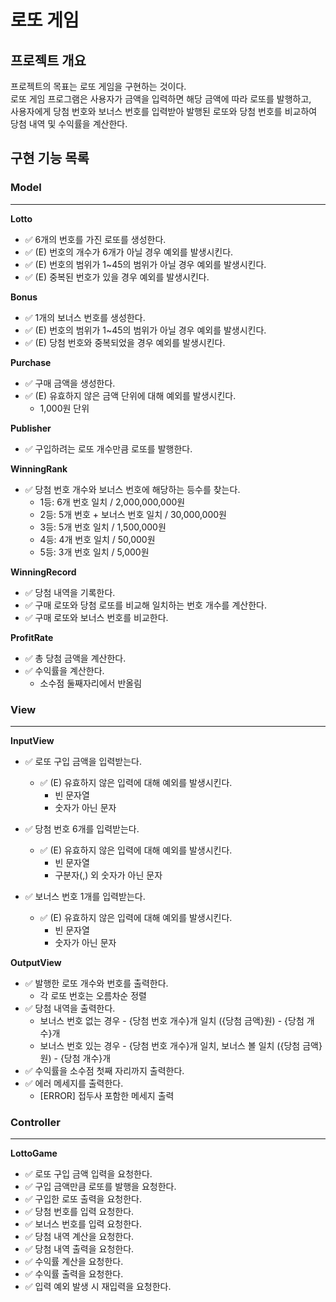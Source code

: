 # 로또 게임

## 프로젝트 개요
프로젝트의 목표는 로또 게임을 구현하는 것이다.  
로또 게임 프로그램은 사용자가 금액을 입력하면 해당 금액에 따라 로또를 발행하고,   
사용자에게 당첨 번호와 보너스 번호를 입력받아 발행된 로또와 당첨 번호를 비교하여 당첨 내역 및 수익률을 계산한다.


## 구현 기능 목록
### Model
- - -
**Lotto**
  - ✅ 6개의 번호를 가진 로또를 생성한다.
  - ✅ (E) 번호의 개수가 6개가 아닐 경우 예외를 발생시킨다.
  - ✅ (E) 번호의 범위가 1~45의 범위가 아닐 경우 예외를 발생시킨다.
  - ✅ (E) 중복된 번호가 있을 경우 예외를 발생시킨다.


**Bonus** 
  - ✅ 1개의 보너스 번호를 생성한다.
  - ✅ (E) 번호의 범위가 1~45의 범위가 아닐 경우 예외를 발생시킨다.
  - ✅ (E) 당첨 번호와 중복되었을 경우 예외를 발생시킨다.


**Purchase**
  - ✅ 구매 금액을 생성한다.
  - ✅ (E) 유효하지 않은 금액 단위에 대해 예외를 발생시킨다.
    - 1,000원 단위


**Publisher**
  - ✅ 구입하려는 로또 개수만큼 로또를 발행한다.


**WinningRank**
  - ✅ 당첨 번호 개수와 보너스 번호에 해당하는 등수를 찾는다.
    - 1등: 6개 번호 일치 / 2,000,000,000원
    - 2등: 5개 번호 + 보너스 번호 일치 / 30,000,000원
    - 3등: 5개 번호 일치 / 1,500,000원
    - 4등: 4개 번호 일치 / 50,000원
    - 5등: 3개 번호 일치 / 5,000원


**WinningRecord**
  - ✅ 당첨 내역을 기록한다.
  - ✅ 구매 로또와 당첨 로또를 비교해 일치하는 번호 개수를 계산한다.
  - ✅ 구매 로또와 보너스 번호를 비교한다.


**ProfitRate**
  - ✅ 총 당첨 금액을 계산한다.
  - ✅ 수익률을 계산한다.
    - 소수점 둘째자리에서 반올림
 

### View
- - -
**InputView** 
  - ✅ 로또 구입 금액을 입력받는다.
    - ✅ (E) 유효하지 않은 입력에 대해 예외를 발생시킨다.
      - 빈 문자열
      - 숫자가 아닌 문자


  - ✅ 당첨 번호 6개를 입력받는다.
    - ✅ (E) 유효하지 않은 입력에 대해 예외를 발생시킨다.
      - 빈 문자열
      - 구분자(,) 외 숫자가 아닌 문자


  - ✅ 보너스 번호 1개를 입력받는다.
    - ✅ (E) 유효하지 않은 입력에 대해 예외를 발생시킨다.
      - 빈 문자열
      - 숫자가 아닌 문자


**OutputView**
  - ✅ 발행한 로또 개수와 번호를 출력한다.
    - 각 로또 번호는 오름차순 정렬
  - ✅ 당첨 내역을 출력한다.
    - 보너스 번호 없는 경우 - {당첨 번호 개수}개 일치 ({당첨 금액}원) - {당첨 개수}개
    - 보너스 번호 있는 경우 - {당첨 번호 개수}개 일치, 보너스 볼 일치 ({당첨 금액}원) - {당첨 개수}개
  - ✅ 수익률을 소수점 첫째 자리까지 출력한다.
  - ✅ 에러 메세지를 출력한다.
    - [ERROR] 접두사 포함한 메세지 출력


### Controller
- - -
**LottoGame**
  - ✅ 로또 구입 금액 입력을 요청한다.
  - ✅ 구입 금액만큼 로또를 발행을 요청한다.
  - ✅ 구입한 로또 출력을 요청한다.
  - ✅ 당첨 번호를 입력 요청한다.
  - ✅ 보너스 번호를 입력 요청한다.
  - ✅ 당첨 내역 계산을 요청한다.
  - ✅ 당첨 내역 출력을 요청한다.
  - ✅ 수익률 계산을 요청한다.
  - ✅ 수익률 출력을 요청한다.
  - ✅ 입력 예외 발생 시 재입력을 요청한다.
